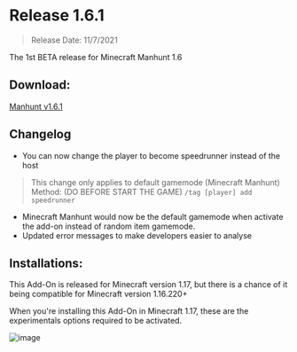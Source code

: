 # Release 1.6.1
> Release Date: 11/7/2021

The 1st BETA release for Minecraft Manhunt 1.6

## Download:
[Manhunt v1.6.1](https://cdn.discordapp.com/attachments/571863283657867294/863670881233272842/manhunt-v1.6.1.mcaddon)

## Changelog
- You can now change the player to become speedrunner instead of the host
> This change only applies to default gamemode (Minecraft Manhunt)
> Method: (DO BEFORE START THE GAME)
`/tag [player] add speedrunner`
- Minecraft Manhunt would now be the default gamemode when activate the add-on instead of random item gamemode.
- Updated error messages to make developers easier to analyse

## Installations:
This Add-On is released for Minecraft version 1.17, but there is a chance of it being compatible for Minecraft version 1.16.220+

When you're installing this Add-On in Minecraft 1.17, these are the experimentals options required to be activated.

![image](https://media.discordapp.net/attachments/583617915203354633/860461710761918484/unknown.png)